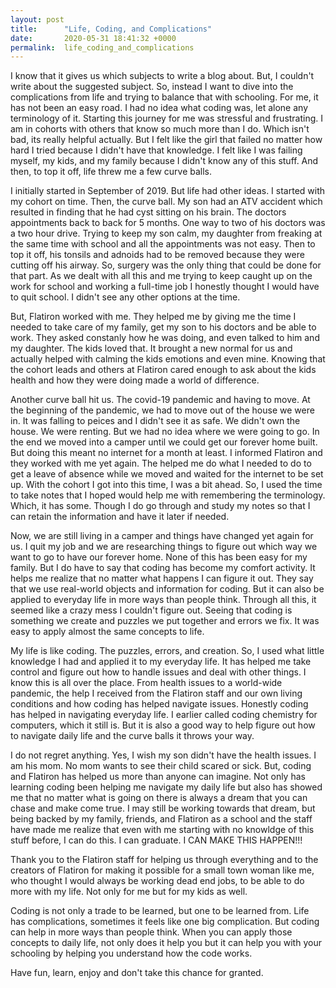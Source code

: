 ```yaml
---
layout: post
title:      "Life, Coding, and Complications"
date:       2020-05-31 18:41:32 +0000
permalink:  life_coding_and_complications
---
```


I know that it gives us which subjects to write a blog about. But, I couldn't write about the suggested subject. So, instead I want to dive into the complications from life and trying to balance that with schooling. For me, it has not been an easy road. I had no idea what coding was, let alone any terminology of it. Starting this journey for me was stressful and frustrating. I am in cohorts with others that know so much more than I do. Which isn't bad, its really helpful actually. But I felt like the girl that failed no matter how hard I tried because I didn't have that knowledge. I felt like I was failing myself, my kids, and my family because I didn't know any of this stuff. And then, to top it off, life threw me a few curve balls.

I initially started in September of 2019. But life had other ideas. I started with my cohort on time. Then, the curve ball. My son had an ATV accident which resulted in finding that he had cyst sitting on his brain. The doctors appointments back to back for 5 months. One way to two of his doctors was a two hour drive. Trying to keep my son calm, my daughter from freaking at the same time with school and all the appointments was not easy. Then to top it off, his tonsils and adnoids had to be removed because they were cutting off his airway. So, surgery was the only thing that could be done for that part. As we dealt with all this and me trying to keep caught up on the work for school and working a full-time job I honestly thought I would have to quit school. I didn't see any other options at the time.

But, Flatiron worked with me. They helped me by giving me the time I needed to take care of my family, get my son to his doctors and be able to work. They asked constanly how he was doing, and even talked to him and my daughter. The kids loved that. It brought a new normal for us and actually helped with calming the kids emotions and even mine. Knowing that the cohort leads and others at Flatiron cared enough to ask about the kids health and how they were doing made a world of difference.

Another curve ball hit us. The covid-19 pandemic and having to move. At the beginning of the pandemic, we had to move out of the house we were in. It was falling to peices and I didn't see it as safe. We didn't own the house. We were renting. But we had no idea where we were going to go. In the end we moved into a camper until we could get our forever home built. But doing this meant no internet for a month at least. I informed Flatiron and they worked with me yet again. The helped me do what I needed to do to get a leave of absence while we moved and waited for the internet to be set up. With the cohort I got into this time, I was a bit ahead. So, I used the time to take notes that I hoped would help me with remembering the terminology. Which, it has some. Though I do go through and study my notes so that I can retain the information and have it later if needed.

Now, we are still living in a camper and things have changed yet again for us. I quit my job and we are researching things to figure out which way we want to go to have our forever home. None of this has been easy for my family. But I do have to say that coding has become my comfort activity. It helps me realize that no matter what happens I can figure it out. They say that we use real-world objects and information for coding. But it can also be applied to everyday life in more ways than people think. Through all this, it seemed like a crazy mess I couldn't figure out. Seeing that coding is something we create and puzzles we put together and errors we fix. It was easy to apply almost the same concepts to life. 

My life is like coding. The puzzles, errors, and creation. So, I used what little knowledge I had and applied it to my everyday life. It has helped me take control and figure out how to handle issues and deal with other things. I know this is all over the place. From health issues to a world-wide pandemic, the help I received from the Flatiron staff and our own living conditions and how coding has helped navigate issues. Honestly coding has helped in navigating everyday life. I earlier called coding chemistry for computers, which it still is. But it is also a good way to help figure out how to navigate daily life and the curve balls it throws your way. 

I do not regret anything. Yes, I wish my son didn't have the health issues. I am his mom. No mom wants to see their child scared or sick. But, coding and Flatiron has helped us more than anyone can imagine. Not only has learning coding been helping me navigate my daily life but also has showed me that no matter what is going on there is always a dream that you can chase and make come true. I may still be working towards that dream, but being backed by my family, friends, and Flatiron as a school and the staff have made me realize that even with me starting with no knowldge of this stuff before, I can do this. I can graduate. I CAN MAKE THIS HAPPEN!!!

Thank you to the Flatiron staff for helping us through everything and to the creators of Flatiron for making it possible for a small town woman like me, who thought I would always be working dead end jobs, to be able to do more with my life. Not only for me but for my kids as well. 

Coding is not only a trade to be learned, but one to be learned from. Life has complications, sometimes it feels like one big complication. But coding can help in more ways than people think. When you can apply those concepts to daily life, not only does it help you but it can help you with your schooling by helping you understand how the code works. 

Have fun, learn, enjoy and don't take this chance for granted.
